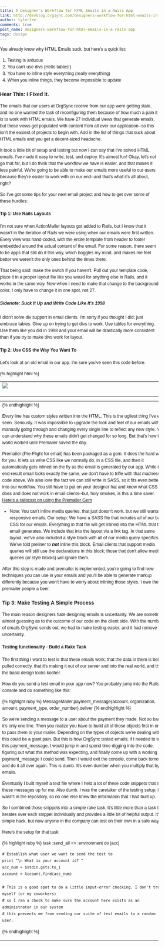 ```yaml
---
title: A Designer's Workflow for HTML Emails in a Rails App
link: http://devblog.orgsync.com/designers-workflow-for-html-emails-in-a-rails-app/
author: tylerlee
comments: true
post_name: designers-workflow-for-html-emails-in-a-rails-app
tags: design
---
```


You already know why HTML Emails suck, but here's a quick list:

  1. Testing is arduous
  2. You can't use divs (Hello tables!)
  3. You have to inline style everything (really everything)
  4. When you inline things, they become impossible to update

### Hear This: I Fixed it.

The emails that our users at OrgSync receive from our app were getting stale, and no one wanted the task of reconfiguring them because of how much a pain it is to work with HTML emails. We have 27 individual views that generate emails, but those views get populated with content from all over our application--so this isn't the easiest of projects to begin with. Add in the list of things that suck about HTML emails and you get a decent-sized headache.

It took a little bit of setup and testing but now I can say that I've solved HTML emails. I've made it easy to write, test, and deploy. It's almost fun! Okay, let's not go that far, but I do think that the workflow we have is easier, and that makes it less painful. We're going to be able to make our emails more useful to our users because they're easier to work with on our end--and that's what it's all about, right?

So I've got some tips for your next email project and how to get over some of these hurdles:

#### Tip 1: Use Rails Layouts

I'm not sure when ActionMailer layouts got added to Rails, but I know that it wasn't in the iteration of Rails we were using when our emails were first written. Every view was hand-coded, with the entire template from header to footer embedded around the actual content of the email. For some reason, there seem to be apps that still do it this way, which boggles my mind, and makes me feel better we weren't the only ones behind the times there.

That being said: make the switch if you haven't. Pull out your template code, place it in a proper layout file like you would for anything else in Rails, and it works in the same way. Now when I need to make that change to the background color, I only have to change it in one spot, not 27.

##### Sidenote: Suck It Up and Write Code Like It's 1998

I didn't solve div support in email clients. I'm sorry if you thought I did; just embrace tables. Give up on trying to get divs to work. Use tables for everything. Use them like you did in 1998 and your email will be drastically more consistent than if you try to make divs work for layout.

#### Tip 2: Use CSS the Way You Want To

Let's look at an old email in our app. I'm sure you've seen this code before.

{% highlight html %}
  <body style="padding: 0px;margin: 0px;font-family: arial, verdana, sans-serif;font-size: 12px;line-height: 1.5em;">
      <center>
        <table width="600" style="font-size: 12px;line-height: 1.5em;">
          <tr style="font-size: 12px;line-height: 1.5em;">
            <td style="font-size: 12px;line-height: 1.5em;">
              <div id="header" style="font-size: 12px;line-height: 1.5em;width: 600px;margin: 0 auto;">
                <img src="https://s3.amazonaws.com/newsletter_images/welcome_header.png">
              </div><br>
            </td>
          </tr>
        </table>
        <table width="450" style="font-size: 12px;line-height: 1.5em;">
          <tr style="font-size: 12px;line-height: 1.5em;">
            <td style="font-size: 12px;line-height: 1.5em;">
              <div id="wrapper" style="font-size: 12px;line-height: 1.5em;width: 450px;margin: 0 auto;">
{% endhighlight %}

Every line has custom styles written into the HTML. This is the ugliest thing I've ever seen. Seriously. It was impossible to upgrade the look and feel of our emails without manually going through and changing every single line to reflect any new style. You can understand why these emails didn't get changed for so long. But that's how the world worked until Premailer saved the day.

Premailer (Pre-Flight for email) has been packaged as a gem. It does the hard work for you. It lets us write CSS like we normally do, in a CSS file, and then it automatically gets inlined on the fly as the email is generated by our app. While the end-result email looks exactly the same, we don't have to trifle with that madness of code above. We also love the fact we can still write in SASS, so it fits even better into our workflow. You still have to put on your designer hat and know what CSS does and does not work in email clients--but, holy smokes, is this a time saver. [Here's a railscast on using the Premailer Gem](http://railscasts.com/episodes/312-sending-html-email?view=asciicast)

  * Note: You can't inline media queries, that just doesn't work, but we still wanted responsive emails. Our setup: We have a SASS file that includes all of our base CSS for our emails. Everything in that file will get inlined into the HTML that the email generates. We include that into the layout via a link tag. In that same layout, we've also included a style block with all of our media query specifics. We've told preliner to **_not_** inline this block. Email clients that support media queries will still use the declarations in this block; those that don't allow media queries (or style blocks) will ignore them.

After this step is made and premailer is implemented, you're going to find new techniques you can use in your emails and you'll be able to generate markup differently because you won't have to worry about inlining those styles. I owe the premailer people a beer.

### Tip 3: Make Testing A Simple Process

The main reason designers hate designing emails is uncertainty. We are sometimes almost guessing as to the outcome of our code on the client side. With the number of emails OrgSync sends out, we had to make testing easier, and it had remove that uncertainty.

#### Testing functionality - Build a Rake Task

The first thing I want to test is that these emails work; that the data in them is being pulled correctly, that it's making it out of our server and into the real world, and that the basic design looks kosher.

How do you send a test email in your app now? You probably jump into the Rails console and do something like this:

{% highlight ruby %}
  MessageMailer.payment_message(account, organization, amount, payment_type, order_number).deliver
{% endhighlight %}

So we're sending a message to a user about the payment they made. Not so bad, it's only one line. Then you realize you have to build all of those objects first in order to pass them to your mailer. Depending on the types of objects we're dealing with, this could be a giant pain. But this is how OrgSync tested emails; if I needed to test this payment_message, I would jump in and spend time digging into the code, figuring out what this method was expecting, and finally come up with a working payment_message I could send. Then I would exit the console, come back tomorrow and do it all over again. This is dumb. It's even dumber when you multiply that by 27 emails.

Eventually I built myself a text file where I held a lot of these code snippets that set these messages up for me. Also dumb. I was the caretaker of the testing setup; it wasn't in the repository, so no one else knew the information that I had built up.

So I combined those snippets into a simple rake task. It's little more than a task that iterates over each snippet individually and provides a little bit of helpful output. It's a simple hack, but now anyone in the company can test on their own in a safe way.

Here's the setup for that task:

{% highlight ruby %}
  task :send_all => :environment do |acc|

    # Establish what user we want to send the test to
    print "\n What is your account id? "
    acc_num = $stdin.gets.to_i
    account = Account.find(acc_num)

    # This is a good spot to do a little input-error checking. I don't trust myself (or my coworkers)
    # so I ran a check to make sure the account here exists as an administrator in our system
    # this prevents me from sending our suite of test emails to a random user.
{% endhighlight %}
